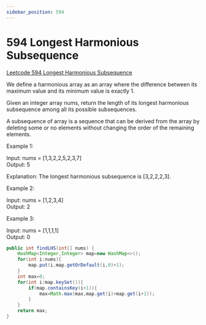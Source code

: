 ```yaml
---
sidebar_position: 594
---
```


# 594 Longest Harmonious Subsequence

[Leetcode 594 Longest Harmonious Subsequence](https://leetcode.com/problems/longest-harmonious-subsequence/)

We define a harmonious array as an array where the difference between its maximum value and its minimum value is exactly 1.

Given an integer array nums, return the length of its longest harmonious subsequence among all its possible subsequences.

A subsequence of array is a sequence that can be derived from the array by deleting some or no elements without changing the order of the remaining elements.

 

Example 1:

Input: nums = [1,3,2,2,5,2,3,7]  
Output: 5

Explanation: The longest harmonious subsequence is [3,2,2,2,3].

Example 2:

Input: nums = [1,2,3,4]  
Output: 2

Example 3:

Input: nums = [1,1,1,1]  
Output: 0

```java
public int findLHS(int[] nums) {
    HashMap<Integer,Integer> map=new HashMap<>();
    for(int i:nums){
        map.put(i,map.getOrDefault(i,0)+1);
    }
    int max=0;
    for(int i:map.keySet()){
        if(map.containsKey(i+1)){
            max=Math.max(max,map.get(i)+map.get(i+1));
        }
    }
    return max;
}
```